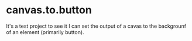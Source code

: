 # canvas.to.button
It's a test project to see it I can set the output of a cavas to the backgrounf of an element (primarily button).
